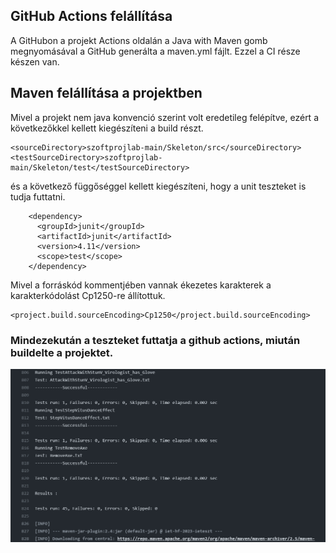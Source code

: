 ## GitHub Actions felállítása
A GitHubon a projekt Actions oldalán a Java with Maven gomb megnyomásával a GitHub generálta a maven.yml fájlt.
Ezzel a CI része készen van.

## Maven felállítása a projektben
Mivel a projekt nem java konvenció szerint volt eredetileg felépítve, ezért a következőkkel kellett kiegészíteni a build részt.

```
<sourceDirectory>szoftprojlab-main/Skeleton/src</sourceDirectory>
<testSourceDirectory>szoftprojlab-main/Skeleton/test</testSourceDirectory>
```
és a következő függőséggel kellett kiegészíteni, hogy a unit teszteket is tudja futtatni.
```
    <dependency>
      <groupId>junit</groupId>
      <artifactId>junit</artifactId>
      <version>4.11</version>
      <scope>test</scope>
    </dependency>
```
Mivel a forráskód kommentjében vannak ékezetes karakterek a karakterkódolást Cp1250-re állítottuk.
```
<project.build.sourceEncoding>Cp1250</project.build.sourceEncoding>
```

### Mindezekután a teszteket futtatja a github actions, miután buildelte a projektet.
![](testSuccess.png)